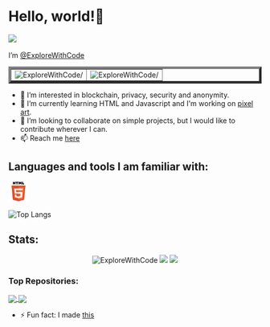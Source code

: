 <!--- 
-👋 Hi, I’m @ExploreWithCode.
- 👀 I’m interested in blockchain, privacy, security and anonimity.
- 🌱 I’m currently learning HTML and Javascript.
- 💞️ I’m looking to collaborate on simple projects, but I would like to contribute, wherever I can.
- 📫 How to reach me ...through the options provided by this platform.
--->
<!---
ExploreWithCode/ExploreWithCode is a ✨ special ✨ repository because its `README.md` (this file) appears on your GitHub profile.
You can click the Preview link to take a look at your changes.
--->
# Hello, world!👋

<a href="https://github.com/ExploreWithCode/pixel-art/wiki" target="_blank" title="pixel Pikachu (code created by @ExploreWithCode)"><img src="https://user-images.githubusercontent.com/109108536/182130279-8cc77124-9d42-440c-a98f-24385e31247a.png"></a>



I’m [@ExploreWithCode](https://github.com/ExploreWithCode)

<table border=5 align=center>
<tr>
<td> <img src=https://img.shields.io/github/followers/ExploreWithCode?label=Follow&style=social alt=ExploreWithCode/> </td>
<td> <img src=https://komarev.com/ghpvc/?username=ExploreWithCode alt=ExploreWithCode/> </td>
</tr>
</table>

- 👀 I’m interested in blockchain, privacy, security and anonymity.
- 🌱 I’m currently learning HTML and Javascript and I'm working on [pixel art](https://github.com/ExploreWithCode/pixel-art).
- 💞️ I’m looking to collaborate on simple projects, but I would like to contribute wherever I can.
- 📫 Reach me [here](https://github.com/ExploreWithCode/ExploreWithCode/discussions)

<!---
[![Top Langs](https://github-readme-stats.vercel.app/api/top-langs/?username=ExploreWithCode&layout=compact&theme=dark)](https://github.com/anuraghazra/github-readme-stats)
--->
<!---![Top Langs](https://github-readme-stats-git-master-rstaa-rickstaa.vercel.app/api/top-langs/?username=ExploreWithCode&layout=compact&langs_count=10&hide_border=1&theme=dark)
--->

## Languages and tools I am familiar with:

<p align="left">
  <a href="https://en.wikipedia.org/wiki/HTML" target="_blank"> <img src="https://raw.githubusercontent.com/devicons/devicon/master/icons/html5/html5-original-wordmark.svg" alt="html5" title="HTML" width="40" height="40"/> </a>
  </p>
  
  ![Top Langs](https://github-readme-stats.vercel.app/api/top-langs/?username=ExploreWithCode&layout=compact&theme=dark)
## Stats:
<p align=center>
    <img src=https://github-readme-stats.vercel.app/api?username=ExploreWithCode&show_icons=true&theme=dark&hide_border=true alt=ExploreWithCode />
    <img src="https://github-readme-streak-stats.herokuapp.com?user=ExploreWithCode&theme=dark&hide_border=true&date_format=M%20j%5B%2C%20Y%5D"> 
    <img src="https://activity-graph.herokuapp.com/graph?username=ExploreWithCode&hide_border=true&bg_color=050F2C&color=0194DD&line=0194DD&point=2DDD97">
</p>

### Top Repositories:

<a href="https://github.com/ExploreWithCode/pixel-art">
  <img align="center" src="https://github-readme-stats.vercel.app/api/pin/?username=ExploreWithCode&repo=pixel-art&theme=dark" />
</a>
<a href="https://github.com/ExploreWithCode/HTML-national-flags">
  <img align="center" src="https://github-readme-stats.vercel.app/api/pin/?username=ExploreWithCode&repo=HTML-national-flags&theme=dark" />
</a>


- ⚡ Fun fact: I made [this](https://github.com/ExploreWithCode/rickroll)

